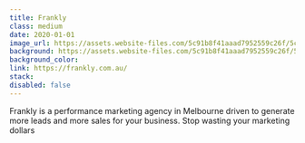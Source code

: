 ```yaml
---
title: Frankly
class: medium
date: 2020-01-01
image_url: https://assets.website-files.com/5c91b8f41aaad7952559c26f/5c91b8f41aaad7470059c2b1_frankly-Logo-p-500.png
background: https://assets.website-files.com/5c91b8f41aaad7952559c26f/5cb7cf0dae4a4d5ebee97c7f_Melb_B%26W%20(1).jpg
background_color:
link: https://frankly.com.au/
stack:
disabled: false
---
```


Frankly is a performance marketing agency in Melbourne driven to generate more leads and more sales for your business. Stop wasting your marketing dollars
